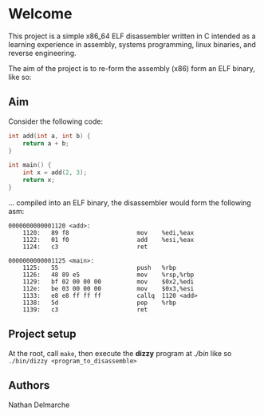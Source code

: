 # Welcome 
This project is a simple x86_64 ELF disassembler written in C intended as a learning
experience in assembly, systems programming, linux binaries, and reverse 
engineering.

The aim of the project is to re-form the assembly (x86) form an ELF binary, like so:

## Aim
Consider the following code:
```C
int add(int a, int b) {
    return a + b;
}

int main() {
    int x = add(2, 3);
    return x;
}
```
... compiled into an ELF binary, the disassembler would form the following asm:
```
0000000000001120 <add>:
    1120:   89 f8                   mov    %edi,%eax
    1122:   01 f0                   add    %esi,%eax
    1124:   c3                      ret    

0000000000001125 <main>:
    1125:   55                      push   %rbp
    1126:   48 89 e5                mov    %rsp,%rbp
    1129:   bf 02 00 00 00          mov    $0x2,%edi
    112e:   be 03 00 00 00          mov    $0x3,%esi
    1133:   e8 e8 ff ff ff          callq  1120 <add>
    1138:   5d                      pop    %rbp
    1139:   c3                      ret    

```

## Project setup
At the root, call ```make```, then execute the **dizzy** program at *./bin* like so ```./bin/dizzy <program_to_disassemble>```

## Authors
Nathan Delmarche
